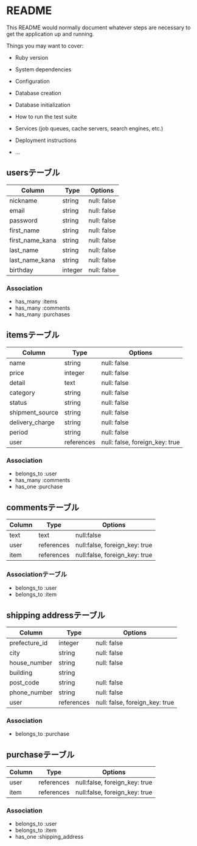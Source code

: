 # README

This README would normally document whatever steps are necessary to get the
application up and running.

Things you may want to cover:

* Ruby version

* System dependencies

* Configuration

* Database creation

* Database initialization

* How to run the test suite

* Services (job queues, cache servers, search engines, etc.)

* Deployment instructions

* ...

## usersテーブル

| Column | Type         | Options              |
| ------ | ------------ | -------------------- |
| nickname         | string       | null: false          |
| email            | string       | null: false          |
| password         | string       | null: false          |
| first_name       | string       | null: false          |
| first_name_kana  | string       | null: false          |
| last_name        | string       | null: false          |
| last_name_kana   | string       | null: false          |
| birthday         | integer      | null: false          |


### Association
- has_many :items
- has_many :comments
- has_many :purchases

## itemsテーブル

| Column           | Type         | Options                        |
| ------           | ------------ | -------------------------------|
| name             | string       | null: false                    |
| price            | integer      | null: false                    |
| detail           | text         | null: false                    |
| category         | string       | null: false                    |
| status           | string       | null: false                    |
| shipment_source  | string       | null: false                    |
| delivery_charge  | string       | null: false                    |
| period           | string       | null: false                    |
| user             | references   | null: false, foreign_key: true |


### Association

- belongs_to :user
- has_many   :comments
- has_one    :purchase

## commentsテーブル

| Column | Type         | Options                       |
| ------ | ------------ | ------------------------------|
| text   | text         | null:false                    |
| user   | references   | null:false, foreign_key: true |
| item   | references   | null:false, foreign_key: true |

### Associationテーブル

- belongs_to :user
- belongs_to :item


## shipping addressテーブル

| Column          | Type         | Options                       |
| --------------- | ------------ | ------------------------------|
| prefecture_id   | integer      | null: false                   |
| city            | string       | null: false                   |
| house_number    | string       | null: false                   |
| building        | string       |                               |
| post_code       | string       | null: false                   |
| phone_number    | string       | null: false                   |
| user            | references   | null: false, foreign_key: true|

### Association
- belongs_to :purchase

## purchaseテーブル
| Column          | Type         | Options                       |
| --------------- | ------------ | ------------------------------|
| user            | references   | null:false, foreign_key: true |
| item            | references   | null:false, foreign_key: true |

### Association
- belongs_to :user
- belongs_to :item
- has_one    :shipping_address